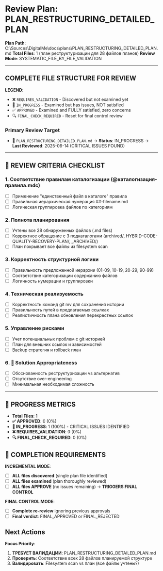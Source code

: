 # Review Plan: PLAN_RESTRUCTURING_DETAILED_PLAN

**Plan Path**: C:\Sources\DigitalMe\docs\plans\PLAN_RESTRUCTURING_DETAILED_PLAN.md
**Total Files**: 1 (план реструктуризации для 28 файлов планов)
**Review Mode**: SYSTEMATIC_FILE_BY_FILE_VALIDATION

---

## COMPLETE FILE STRUCTURE FOR REVIEW

**LEGEND**:
- ❌ `REQUIRES_VALIDATION` - Discovered but not examined yet
- 🔄 `IN_PROGRESS` - Examined but has issues, NOT satisfied
- ✅ `APPROVED` - Examined and FULLY satisfied, zero concerns
- 🔍 `FINAL_CHECK_REQUIRED` - Reset for final control review

### Primary Review Target
- 🔄 `PLAN_RESTRUCTURING_DETAILED_PLAN.md` → **Status**: IN_PROGRESS → **Last Reviewed**: 2025-09-14 (CRITICAL ISSUES FOUND)

---

## 🚨 REVIEW CRITERIA CHECKLIST

### 1. **Соответствие правилам каталогизации (@каталогизация-правила.mdc)**
- [ ] Применение "единственный файл в каталоге" правила
- [ ] Правильная иерархическая нумерация ##-filename.md
- [ ] Логическая группировка файлов по категориям

### 2. **Полнота планирования**
- [ ] Учтены все 28 обнаруженных файлов (.md files)
- [ ] Корректное обращение с 3 подкаталогами (archived/, HYBRID-CODE-QUALITY-RECOVERY-PLAN/, _ARCHIVED/)
- [ ] План покрывает все файлы из filesystem scan

### 3. **Корректность структурной логики**
- [ ] Правильность предложенной иерархии (01-09, 10-19, 20-29, 90-99)
- [ ] Соответствие категоризации содержанию файлов
- [ ] Логичность нумерации и группировки

### 4. **Техническая реализуемость**
- [ ] Корректность команд git mv для сохранения истории
- [ ] Правильность путей в предлагаемых ссылках
- [ ] Реалистичность плана обновления перекрестных ссылок

### 5. **Управление рисками**
- [ ] Учет потенциальных проблем с git историей
- [ ] План для внешних ссылок и зависимостей
- [ ] Backup стратегия и rollback план

### 6. **🚨 Solution Appropriateness**
- [ ] Обоснованность реструктуризации vs альтернатив
- [ ] Отсутствие over-engineering
- [ ] Минимальная необходимая сложность

---

## 🚨 PROGRESS METRICS
- **Total Files**: 1
- **✅ APPROVED**: 0 (0%)
- **🔄 IN_PROGRESS**: 1 (100%) - CRITICAL ISSUES IDENTIFIED
- **❌ REQUIRES_VALIDATION**: 0 (0%)
- **🔍 FINAL_CHECK_REQUIRED**: 0 (0%)

## 🚨 COMPLETION REQUIREMENTS
**INCREMENTAL MODE**:
- [ ] **ALL files discovered** (single plan file identified)
- [ ] **ALL files examined** (plan thoroughly reviewed)
- [ ] **ALL files APPROVE** (no issues remaining) → **TRIGGERS FINAL CONTROL**

**FINAL CONTROL MODE**:
- [ ] **Complete re-review** ignoring previous approvals
- [ ] **Final verdict**: FINAL_APPROVED or FINAL_REJECTED

## Next Actions
**Focus Priority**:
1. **ТРЕБУЕТ ВАЛИДАЦИИ**: PLAN_RESTRUCTURING_DETAILED_PLAN.md
2. **Проверить**: Соответствие всех 28 файлов планируемой структуре
3. **Валидировать**: Filesystem scan vs план (все файлы учтены?)